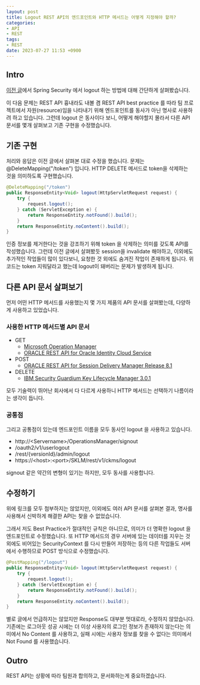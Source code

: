 ```yaml
---
layout: post
title: Logout REST API의 엔드포인트와 HTTP 메서드는 어떻게 지정해야 할까?
categories:
- API
- REST
tags:
- REST
date: 2023-07-27 11:53 +0900
---
```

## Intro

[이전 글](https://limvik.github.io/posts/spring-security-logout-operation/)에서 Spring Security 에서 logout 하는 방법에 대해 간단하게 살펴봤습니다.

이 다음 문제는 REST API 흉내라도 내볼 겸 REST API best practice 를 따라 팀 프로젝트에서 자원(resource)임을 나타내기 위해 엔드포인트를 동사가 아닌 명사로 사용하려 하고 있습니다. 그런데 logout 은 동사이다 보니, 어떻게 해야할지 몰라서 다른 API 문서를 몇개 살펴보고 기존 구현을 수정했습니다.

## 기존 구현

처리와 응답은 이전 글에서 살펴본 대로 수정을 했습니다. 문제는 @DeleteMapping("/token") 입니다. HTTP DELETE 메서드로 token을 삭제하는 것을 의미하도록 구현했습니다.

```java
@DeleteMapping("/token")
public ResponseEntity<Void> logout(HttpServletRequest request) {
    try {
        request.logout();
    } catch (ServletException e) {
        return ResponseEntity.notFound().build();
    }
    return ResponseEntity.noContent().build();
}
```

인증 정보를 제거한다는 것을 강조하기 위해 token 을 삭제하는 의미를 갖도록 API를 작성했습니다. 그런데 이전 글에서 살펴봤듯 session을 invalidate 해야하고, 이외에도 추가적인 작업들이 많이 있다보니, 요청한 것 외에도 숨겨진 작업이 존재하게 됩니다. 위 코드는 token 지워달라고 했는데 logout이 돼버리는 문제가 발생하게 됩니다.

## 다른 API 문서 살펴보기

먼저 어떤 HTTP 메서드를 사용했는지 몇 가지 제품의 API 문서를 살펴봤는데, 다양하게 사용하고 있었습니다.

### 사용한 HTTP 메서드별 API 문서

- GET
	- [Microsoft Operation Manager](https://learn.microsoft.com/en-us/rest/api/operationsmanager/authentication/logout)
	- [ORACLE REST API for Oracle Identity Cloud Service](https://docs.oracle.com/en/cloud/paas/identity-cloud/rest-api/op-oauth2-v1-userlogout-get.html)
- POST
	- [ORACLE REST API for Session Delivery Manager Release 8.1](https://docs.oracle.com/cd/E97664_01/CGBUA/op-versionid-admin-logout-post.html)
- DELETE
	- [IBM Security Guardium Key Lifecycle Manager 3.0.1](https://www.ibm.com/docs/en/sgklm/3.0.1?topic=services-logout-rest-service)

모두 기술력이 뛰어난 회사에서 다 다르게 사용하니 HTTP 메서드는 선택하기 나름이라는 생각이 듭니다.

### 공통점

그리고 공통점이 있는데 엔드포인트 이름을 모두 동사인 logout 을 사용하고 있습니다.

- http://\<Servername>/OperationsManager/signout
- /oauth2/v1/userlogout
- /rest/{versionId}/admin/logout
- https://\<host>:\<port>/SKLM/rest/v1/ckms/logout

signout 같은 약간의 변형이 있기는 하지만, 모두 동사를 사용합니다.

## 수정하기

위에 링크를 모두 첨부하지는 않았지만, 이외에도 여러 API 문서를 살펴본 결과, 명사를 사용해서 신박하게 해결한 API는 찾을 수 없었습니다.

그래서 저도 Best Practice가 절대적인 규칙은 아니므로, 의미가 더 명확한 logout 을 엔드포인트로 수정했습니다. 또 HTTP 메서드의 경우 서버에 있는 데이터를 지우는 것 외에도 비어있는 SecurityContext 를 다시 만들어 저장하는 등의 다른 작업들도 서버에서 수행하므로 POST 방식으로 수정했습니다.

```java
@PostMapping("/logout")
public ResponseEntity<Void> logout(HttpServletRequest request) {
    try {
        request.logout();
    } catch (ServletException e) {
        return ResponseEntity.notFound().build();
    }
    return ResponseEntity.noContent().build();
}
```

별로 글에서 언급하지는 않았지만 Response도 대부분 멋대로라, 수정하지 않았습니다. 기존에는 로그아웃 성공 시에는 더 이상 사용자의 로그인 정보가 존재하지 않는다는 의미에서 No Content 를 사용하고, 실패 시에는 사용자 정보를 찾을 수 없다는 의미에서 Not Found 를 사용했습니다.

## Outro

REST API는 상황에 따라 팀원과 합의하고, 문서화하는게 중요하겠습니다.
